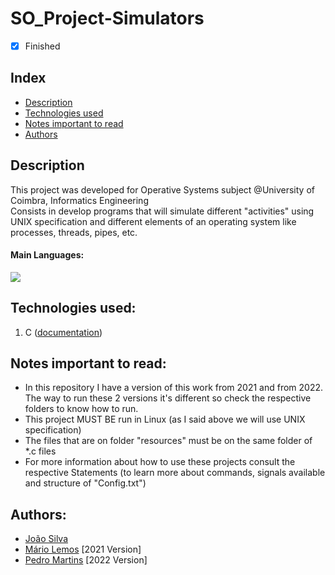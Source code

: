 # SO_Project-Simulators

- [x] Finished

## Index
- [Description](#description)
- [Technologies used](#technologies-used)
- [Notes important to read](#notes-important-to-read)
- [Authors](#authors)

## Description
This project was developed for Operative Systems subject @University of Coimbra, Informatics Engineering <br>
Consists in develop programs that will simulate different "activities" using UNIX specification and different elements of an operating system like processes, threads, pipes, etc.

#### Main Languages:
![](https://img.shields.io/badge/-C-333333?style=flat&logo=C%2B%2B&logoColor=5459E2) 

## Technologies used:
1. C ([documentation](https://devdocs.io/c/))

## Notes important to read:
   - In this repository I have a version of this work from 2021 and from 2022. The way to run these 2 versions it's different so check the respective folders to know how to run.
   - This project MUST BE run in Linux (as I said above we will use UNIX specification)
   - The files that are on folder "resources" must be on the same folder of *.c files 
   - For more information about how to use these projects consult the respective Statements (to learn more about commands, signals available and structure of "Config.txt")

## Authors:
- [João Silva](https://github.com/joaosilva21)
- [Mário Lemos](https://github.com/MrMarito) [2021 Version]
- [Pedro Martins](https://github.com/PedroMartinsUC) [2022 Version]


